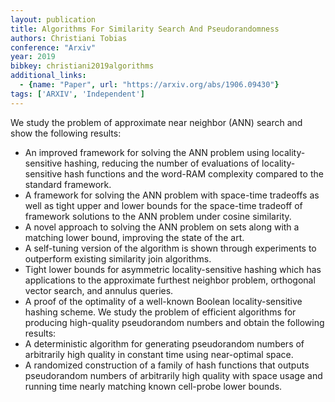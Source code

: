```yaml
---
layout: publication
title: Algorithms For Similarity Search And Pseudorandomness
authors: Christiani Tobias
conference: "Arxiv"
year: 2019
bibkey: christiani2019algorithms
additional_links:
  - {name: "Paper", url: "https://arxiv.org/abs/1906.09430"}
tags: ['ARXIV', 'Independent']
---
```

We study the problem of approximate near neighbor (ANN) search and show the
following results:
  - An improved framework for solving the ANN problem using locality-sensitive
hashing, reducing the number of evaluations of locality-sensitive hash
functions and the word-RAM complexity compared to the standard framework.
  - A framework for solving the ANN problem with space-time tradeoffs as well
as tight upper and lower bounds for the space-time tradeoff of framework
solutions to the ANN problem under cosine similarity.
  - A novel approach to solving the ANN problem on sets along with a matching
lower bound, improving the state of the art.
  - A self-tuning version of the algorithm is shown through experiments to
outperform existing similarity join algorithms.
  - Tight lower bounds for asymmetric locality-sensitive hashing which has
applications to the approximate furthest neighbor problem, orthogonal vector
search, and annulus queries.
  - A proof of the optimality of a well-known Boolean locality-sensitive
hashing scheme.
  We study the problem of efficient algorithms for producing high-quality
pseudorandom numbers and obtain the following results:
  - A deterministic algorithm for generating pseudorandom numbers of
arbitrarily high quality in constant time using near-optimal space.
  - A randomized construction of a family of hash functions that outputs
pseudorandom numbers of arbitrarily high quality with space usage and running
time nearly matching known cell-probe lower bounds.
